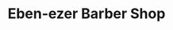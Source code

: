 ---
title: "Eben-ezer Barber Shop"
url: /hanover-township/eben-ezer-barber-shop/
shop: hairdresser
---